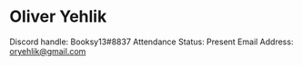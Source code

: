 # Oliver Yehlik

Discord handle: Booksy13#8837
Attendance Status: Present
Email Address: oryehlik@gmail.com